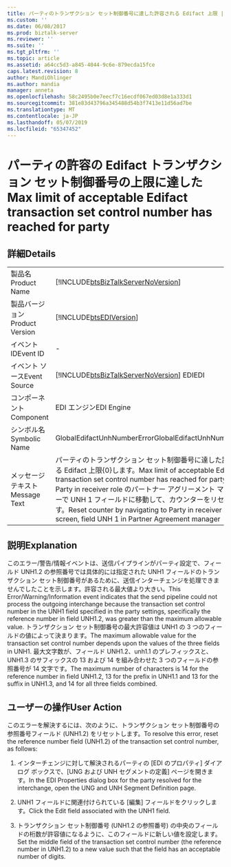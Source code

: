 ```yaml
---
title: パーティのトランザクション セット制御番号に達した許容される Edifact 上限 |Microsoft Docs
ms.custom: ''
ms.date: 06/08/2017
ms.prod: biztalk-server
ms.reviewer: ''
ms.suite: ''
ms.tgt_pltfrm: ''
ms.topic: article
ms.assetid: a64cc5d3-a845-4044-9c6e-879ecda15fce
caps.latest.revision: 8
author: MandiOhlinger
ms.author: mandia
manager: anneta
ms.openlocfilehash: 58c2495b0e7eecf7c16ecdf067ed03d8e1a333d1
ms.sourcegitcommit: 381e83d43796a345488d54b3f7413e11d56ad7be
ms.translationtype: MT
ms.contentlocale: ja-JP
ms.lasthandoff: 05/07/2019
ms.locfileid: "65347452"
---
```

# <a name="max-limit-of-acceptable-edifact-transaction-set-control-number-has-reached-for-party"></a><span data-ttu-id="e73fe-102">パーティの許容の Edifact トランザクション セット制御番号の上限に達した</span><span class="sxs-lookup"><span data-stu-id="e73fe-102">Max limit of acceptable Edifact transaction set control number has reached for party</span></span>
## <a name="details"></a><span data-ttu-id="e73fe-103">詳細</span><span class="sxs-lookup"><span data-stu-id="e73fe-103">Details</span></span>  
  
|                 |                                                                                                                                                                                                  |
|-----------------|--------------------------------------------------------------------------------------------------------------------------------------------------------------------------------------------------|
|  <span data-ttu-id="e73fe-104">製品名</span><span class="sxs-lookup"><span data-stu-id="e73fe-104">Product Name</span></span>   |                                                        [!INCLUDE[btsBizTalkServerNoVersion](../includes/btsbiztalkservernoversion-md.md)]                                                        |
| <span data-ttu-id="e73fe-105">製品バージョン</span><span class="sxs-lookup"><span data-stu-id="e73fe-105">Product Version</span></span> |                                                                    [!INCLUDE[btsEDIVersion](../includes/btsediversion-md.md)]                                                                    |
|    <span data-ttu-id="e73fe-106">イベント ID</span><span class="sxs-lookup"><span data-stu-id="e73fe-106">Event ID</span></span>     |                                                                                                -                                                                                                 |
|  <span data-ttu-id="e73fe-107">イベント ソース</span><span class="sxs-lookup"><span data-stu-id="e73fe-107">Event Source</span></span>   |                                                      [!INCLUDE[btsBizTalkServerNoVersion](../includes/btsbiztalkservernoversion-md.md)] <span data-ttu-id="e73fe-108">EDI</span><span class="sxs-lookup"><span data-stu-id="e73fe-108">EDI</span></span>                                                      |
|    <span data-ttu-id="e73fe-109">コンポーネント</span><span class="sxs-lookup"><span data-stu-id="e73fe-109">Component</span></span>    |                                                                                            <span data-ttu-id="e73fe-110">EDI エンジン</span><span class="sxs-lookup"><span data-stu-id="e73fe-110">EDI Engine</span></span>                                                                                            |
|  <span data-ttu-id="e73fe-111">シンボル名</span><span class="sxs-lookup"><span data-stu-id="e73fe-111">Symbolic Name</span></span>  |                                                                                   <span data-ttu-id="e73fe-112">GlobalEdifactUnhNumberError</span><span class="sxs-lookup"><span data-stu-id="e73fe-112">GlobalEdifactUnhNumberError</span></span>                                                                                    |
|  <span data-ttu-id="e73fe-113">メッセージ テキスト</span><span class="sxs-lookup"><span data-stu-id="e73fe-113">Message Text</span></span>   | <span data-ttu-id="e73fe-114">パーティのトランザクション セット制御番号に達した許容される Edifact 上限{0}します。</span><span class="sxs-lookup"><span data-stu-id="e73fe-114">Max limit of acceptable Edifact transaction set control number has reached for party {0}.</span></span> <span data-ttu-id="e73fe-115">Party in receiver role のパートナー アグリーメント マネージャーで UNH 1 フィールドに移動して、カウンターをリセットします。</span><span class="sxs-lookup"><span data-stu-id="e73fe-115">Reset counter by navigating to Party in receiver role screen, field UNH 1 in Partner Agreement manager</span></span> |
  
## <a name="explanation"></a><span data-ttu-id="e73fe-116">説明</span><span class="sxs-lookup"><span data-stu-id="e73fe-116">Explanation</span></span>  
 <span data-ttu-id="e73fe-117">このエラー/警告/情報イベントは、送信パイプラインがパーティ設定で、フィールド UNH1.2 の参照番号では具体的には指定された UNH1 フィールドのトランザクション セット制御番号があるために、送信インターチェンジを処理できませんでしたことを示します。許容される最大値より大きい。</span><span class="sxs-lookup"><span data-stu-id="e73fe-117">This Error/Warning/Information event indicates that the send pipeline could not process the outgoing interchange because the transaction set control number in the UNH1 field specified in the party settings, specifically the reference number in field UNH1.2, was greater than the maximum allowable value.</span></span> <span data-ttu-id="e73fe-118">トランザクション セット制御番号の最大許容値は UNH1 の 3 つのフィールドの値によって決まります。</span><span class="sxs-lookup"><span data-stu-id="e73fe-118">The maximum allowable value for the transaction set control number depends upon the values of the three fields in UNH1.</span></span> <span data-ttu-id="e73fe-119">最大文字数が、フィールド UNH1.2、unh1.1 のプレフィックスと、UNH1.3 のサフィックスの 13 および 14 を組み合わせた 3 つのフィールドの参照番号が 14 文字です。</span><span class="sxs-lookup"><span data-stu-id="e73fe-119">The maximum number of characters is 14 for the reference number in field UNH1.2, 13 for the prefix in UNH1.1 and 13 for the suffix in UNH1.3, and 14 for all three fields combined.</span></span>  
  
## <a name="user-action"></a><span data-ttu-id="e73fe-120">ユーザーの操作</span><span class="sxs-lookup"><span data-stu-id="e73fe-120">User Action</span></span>  
 <span data-ttu-id="e73fe-121">このエラーを解決するには、次のように、トランザクション セット制御番号の参照番号フィールド (UNH1.2) をリセットします。</span><span class="sxs-lookup"><span data-stu-id="e73fe-121">To resolve this error, reset the reference number field (UNH1.2) of the transaction set control number, as follows:</span></span>  
  
1.  <span data-ttu-id="e73fe-122">インターチェンジに対して解決されるパーティの [EDI のプロパティ] ダイアログ ボックスで、[UNG および UNH セグメントの定義] ページを開きます。</span><span class="sxs-lookup"><span data-stu-id="e73fe-122">In the EDI Properties dialog box for the party resolved for the interchange, open the UNG and UNH Segment Definition page.</span></span>  
  
2.  <span data-ttu-id="e73fe-123">UNH1 フィールドに関連付けられている [編集] フィールドをクリックします。</span><span class="sxs-lookup"><span data-stu-id="e73fe-123">Click the Edit field associated with the UNH1 field.</span></span>  
  
3.  <span data-ttu-id="e73fe-124">トランザクション セット制御番号 (UNH1.2 の参照番号) の中央のフィールドの桁数が許容値になるように、このフィールドに新しい値を設定します。</span><span class="sxs-lookup"><span data-stu-id="e73fe-124">Set the middle field of the transaction set control number (the reference number in UNH1.2) to a new value such that the field has an acceptable number of digits.</span></span>